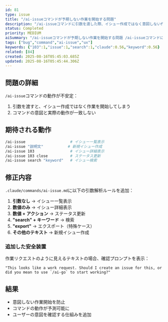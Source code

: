 ```yaml
---
id: 81
type: issue
title: "/ai-issueコマンドが予期しない作業を開始する問題"
description: "/ai-issueコマンドに引数を渡した際、イシュー作成ではなく意図しない作業を開始してしまう問題を修正"
status: Completed
priority: MEDIUM
aiSummary: "/ai-issueコマンドが予期しない作業を開始する問題 /ai-issueコマンドに引数を渡した際、イシュー作成ではなく意図しない作業を開始してしまう問題を修正 ## 問題の詳細\n\n`/ai-issue`コマンドの動作が不安定：\n1. 引数を渡すと、イシュー作成ではなく作業を開始してしまう\n2. コマンドの意図と実際の動作が一致しない\n\n## 期待される動作\n\n```bash\n/ai-issue"
tags: ["bug","command","ai-issue","ux"]
keywords: {"103":1,"issue":1,"search":1,"claude":0.56,"keyword":0.56}
related: [84]
created: 2025-08-16T05:45:03.685Z
updated: 2025-08-16T05:45:44.306Z
---
```


## 問題の詳細

`/ai-issue`コマンドの動作が不安定：
1. 引数を渡すと、イシュー作成ではなく作業を開始してしまう
2. コマンドの意図と実際の動作が一致しない

## 期待される動作

```bash
/ai-issue                    # イシュー一覧表示
/ai-issue "説明文"           # 新規イシュー作成
/ai-issue 103                # イシュー詳細表示
/ai-issue 103 close          # ステータス更新
/ai-issue search "keyword"   # イシュー検索
```

## 修正内容

`.claude/commands/ai-issue.md`に以下の引数解析ルールを追加：

1. **引数なし** → イシュー一覧表示
2. **数値のみ** → イシュー詳細表示
3. **数値 + アクション** → ステータス更新
4. **"search" + キーワード** → 検索
5. **"export"** → エクスポート（特殊ケース）
6. **その他のテキスト** → 新規イシュー作成

### 追加した安全装置

作業リクエストのように見えるテキストの場合、確認プロンプトを表示：
```
"This looks like a work request. Should I create an issue for this, or did you mean to use `/ai-go` to start working?"
```

## 結果

- 意図しない作業開始を防止
- コマンドの動作が予測可能に
- ユーザーの意図を確認する仕組みを追加